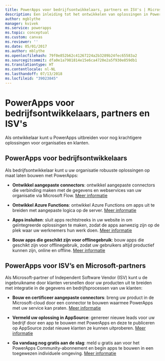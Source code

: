 ```yaml
---
title: PowerApps voor bedrijfsontwikkelaars, partners en ISV's | Microsoft Docs
description: Een inleiding tot het ontwikkelen van oplossingen in PowerApps.
author: mgblythe
manager: kvivek
ms.service: powerapps
ms.topic: conceptual
ms.custom: canvas
ms.reviewer: ''
ms.date: 05/01/2017
ms.author: mblythe
ms.openlocfilehash: 79f0e852b62c41267224a2b3289b24fec65583a2
ms.sourcegitcommit: dfa0e1a7981814e15e6ca4720e2a5f930e859db1
ms.translationtype: HT
ms.contentlocale: nl-NL
ms.lasthandoff: 07/13/2018
ms.locfileid: "39023845"
---
```

# <a name="powerapps-for-enterprise-developers-partners-and-isvs"></a>PowerApps voor bedrijfsontwikkelaars, partners en ISV's

Als ontwikkelaar kunt u PowerApps uitbreiden voor nog krachtigere oplossingen voor organisaties en klanten.

## <a name="powerapps-for-enterprise-developers"></a>PowerApps voor bedrijfsontwikkelaars

Als bedrijfsontwikkelaar kunt u uw organisatie robuuste oplossingen op maat laten bouwen met PowerApps:

- **Ontwikkel aangepaste connectors**: ontwikkel aangepaste connectors die verbinding maken met de gegevens en webservices van uw organisatie via Microsoft Flow. [Meer informatie](https://docs.microsoft.com/connectors/custom-connectors/)

- **Ontwikkel Azure Functions**: ontwikkel Azure Functions om apps uit te breiden met aangepaste logica op de server. [Meer informatie](https://docs.microsoft.com/azure/azure-functions/functions-powerapps-scenario)

- **Apps insluiten**: sluit apps rechtstreeks in uw website in om geïntegreerde oplossingen te maken, zodat de apps aanwezig zijn op de plek waar uw werknemers hun werk doen. [Meer informatie](embed-apps-dev.md)

- **Bouw apps die geschikt zijn voor offlinegebruik**: bouw apps die geschikt zijn voor offlinegebruik, zodat uw gebruikers altijd productief kunnen zijn, online en offline. [Meer informatie](offline-apps.md)

## <a name="powerapps-for-isvs-and-microsoft-partners"></a>PowerApps voor ISV’s en Microsoft-partners

Als Microsoft-partner of Independent Software Vendor (ISV) kunt u de ingebruikname door klanten versnellen door uw producten uit te breiden met integratie in de gegevens en bedrijfsprocessen van uw klanten:

- **Bouw en certificeer aangepaste connectors**: breng uw product in de Microsoft-cloud door een connector te bouwen waarmee PowerApps met uw service kan praten. [Meer informatie](https://docs.microsoft.com/connectors/custom-connectors/submit-certification)

- **Vermeld uw oplossing in AppSource**: genereer nieuwe leads voor uw bedrijf door een app te bouwen met PowerApps en deze te publiceren op AppSource zodat nieuwe klanten ze kunnen uitproberen. [Meer informatie](dev-appsource-test-drive.md)

- **Ga vandaag nog gratis aan de slag**: meld u gratis aan voor het PowerApps Community-abonnement en begin apps te bouwen in een toegewezen individuele omgeving. [Meer informatie](../dev-community-plan.md)